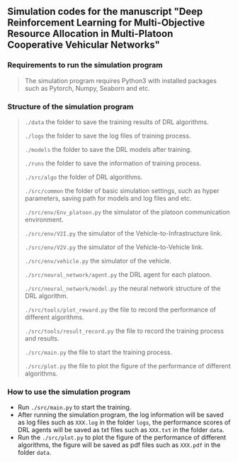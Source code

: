 ## Simulation codes for the manuscript "Deep Reinforcement Learning for Multi-Objective Resource Allocation in Multi-Platoon Cooperative Vehicular Networks"

### Requirements to run the simulation program

> The simulation program requires Python3 with installed packages such as Pytorch, Numpy, Seaborn and etc.

### Structure of the simulation program

> `./data` the folder to save the training results of DRL algorithms.
>
> `./logs` the folder to save the log files of training process.
>
> `./models` the folder to save the DRL models after training.
>
> `./runs` the folder to save the information of training process.
>
> `./src/algo` the folder of DRL algorithms.
> 
> `./src/common` the folder of basic simulation settings, such as hyper parameters, saving path for models and log files and etc.
> 
> `./src/env/Env_platoon.py` the simulator of the platoon communication environment.
> 
> `./src/env/V2I.py` the simulator of the Vehicle-to-Infrastructure link.
> 
> `./src/env/V2V.py` the simulator of the Vehicle-to-Vehicle link.
> 
> `./src/env/vehicle.py` the simulator of the vehicle.
> 
> `./src/neural_network/agent.py` the DRL agent for each platoon.
> 
> `./src/neural_network/model.py` the neural network structure of the DRL algorithm.
> 
> `./src/tools/plot_reward.py` the file to record the performance of different algorithms.
> 
> `./src/tools/result_record.py` the file to record the training process and results.
> 
> `./src/main.py` the file to start the training process.
> 
> `./src/plot.py` the file to plot the figure of the performance of different algorithms.

### How to use the simulation program

- Run `./src/main.py` to start the training.
- After running the simulation program, the log information will be saved as log files such as `XXX.log` in the folder `logs`, the performance scores of DRL agents will be saved as txt files such as `XXX.txt` in the folder `data`.
- Run the `./src/plot.py` to plot the figure of the performance of different algorithms, the figure will be saved as pdf files such as `XXX.pdf` in the folder `data`.
